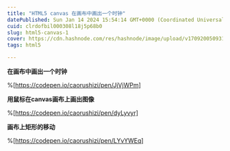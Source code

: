 ```yaml
---
title: "HTML5 canvas 在画布中画出一个时钟"
datePublished: Sun Jan 14 2024 15:54:14 GMT+0000 (Coordinated Universal Time)
cuid: clrdofbil000308l18j5p68b0
slug: html5-canvas-1
cover: https://cdn.hashnode.com/res/hashnode/image/upload/v1709200509314/fbf63d12-44ad-4e9f-8dab-47b900741532.webp
tags: html5

---
```


**在画布中画出一个时钟**

%[https://codepen.io/caorushizi/pen/JjVjWPm] 

**用鼠标在canvas画布上画出图像**

%[https://codepen.io/caorushizi/pen/dyLyvyr] 

**画布上矩形的移动**

%[https://codepen.io/caorushizi/pen/LYvYWEq]